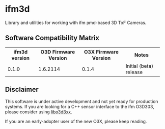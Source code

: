 
ifm3d
=====

Library and utilities for working with ifm pmd-based 3D ToF Cameras.

Software Compatibility Matrix
-----------------------------
<table>
  <tr>
    <th>ifm3d version</th>
    <th>O3D Firmware Version</th>
    <th>O3X Firmware Version</th>
    <th>Notes</th>
  </tr>
  <tr>
    <td>0.1.0</td>
    <td>1.6.2114</td>
    <td>0.1.4</td>
    <td>Initial (beta) release</td>
  </tr>
</table>

Disclaimer
----------

This software is under active development and not yet ready for production
systems. If you are looking for a C++ sensor interface to the ifm O3D303,
please consider using [libo3d3xx](https://github.com/lovepark/libo3d3xx).

If you are an early-adopter user of the new O3X, please keep reading.
